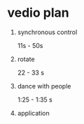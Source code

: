 # vedio plan

1. synchronous control

    11s - 50s

2. rotate

    22 - 33 s

3. dance with people

    1:25 - 1:35 s

4. application
